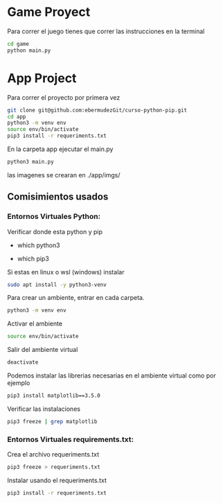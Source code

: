 # Game Proyect

Para correr el juego tienes que correr las instrucciones en la terminal

```sh
cd game
python main.py
```

# App Project
Para correr el proyecto por primera vez
```sh
git clone git@github.com:ebermudezGit/curso-python-pip.git
cd app
python3 -m venv env
source env/bin/activate
pip3 install -r requeriments.txt
```
En la carpeta app ejecutar el main.py
```sh
python3 main.py
```
las imagenes se crearan en ./app/imgs/


## Comisimientos usados
### Entornos Virtuales Python:

Verificar donde esta python y pip

- which python3

- which pip3

Si estas en linux o wsl (windows) instalar
```sh
sudo apt install -y python3-venv
```

Para crear un ambiente, entrar en cada carpeta.

```sh
python3 -m venv env
```

Activar el ambiente
```sh
source env/bin/activate
```

Salir del ambiente virtual
```sh
deactivate
```

Podemos instalar las librerias necesarias en el ambiente virtual como por ejemplo
```sh
pip3 install matplotlib==3.5.0
```

Verificar las instalaciones
```sh
pip3 freeze | grep matplotlib
```
### Entornos Virtuales requirements.txt:

Crea el archivo requeriments.txt
```sh
pip3 freeze > requeriments.txt
```
Instalar usando el requeriments.txt
```sh
pip3 install -r requeriments.txt
```